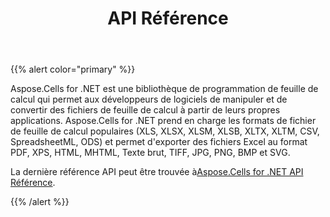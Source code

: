 ﻿---
title: API Référence
type: docs
weight: 40
url: /fr/net/api-reference/
---
{{% alert color="primary" %}} 

Aspose.Cells for .NET est une bibliothèque de programmation de feuille de calcul qui permet aux développeurs de logiciels de manipuler et de convertir des fichiers de feuille de calcul à partir de leurs propres applications. Aspose.Cells for .NET prend en charge les formats de fichier de feuille de calcul populaires (XLS, XLSX, XLSM, XLSB, XLTX, XLTM, CSV, SpreadsheetML, ODS) et permet d'exporter des fichiers Excel au format PDF, XPS, HTML, MHTML, Texte brut, TIFF, JPG, PNG, BMP et SVG.

 La dernière référence API peut être trouvée à[Aspose.Cells for .NET API Référence](https://reference.aspose.com/cells/net).

{{% /alert %}}
